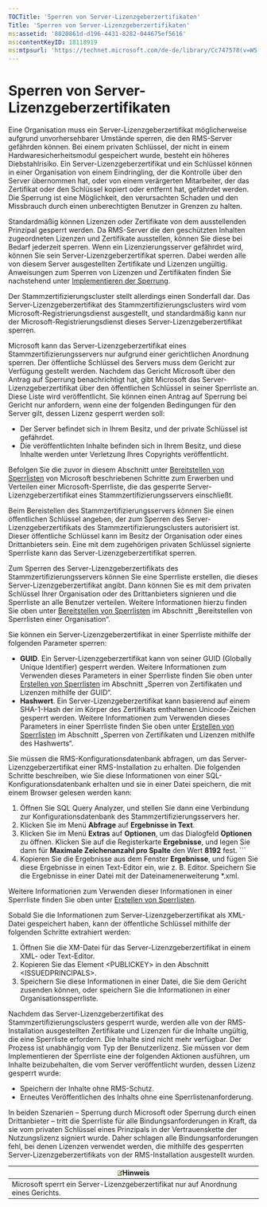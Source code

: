 ```yaml
---
TOCTitle: 'Sperren von Server-Lizenzgeberzertifikaten'
Title: 'Sperren von Server-Lizenzgeberzertifikaten'
ms:assetid: '8020861d-d196-4431-8282-044675ef5616'
ms:contentKeyID: 18118919
ms:mtpsurl: 'https://technet.microsoft.com/de-de/library/Cc747578(v=WS.10)'
---
```


Sperren von Server-Lizenzgeberzertifikaten
==========================================

Eine Organisation muss ein Server-Lizenzgeberzertifikat möglicherweise aufgrund unvorhersehbarer Umstände sperren, die den RMS-Server gefährden können. Bei einem privaten Schlüssel, der nicht in einem Hardwaresicherheitsmodul gespeichert wurde, besteht ein höheres Diebstahlrisiko. Ein Server-Lizenzgeberzertifikat und ein Schlüssel können in einer Organisation von einem Eindringling, der die Kontrolle über den Server übernommen hat, oder von einem verärgerten Mitarbeiter, der das Zertifikat oder den Schlüssel kopiert oder entfernt hat, gefährdet werden. Die Sperrung ist eine Möglichkeit, den verursachten Schaden und den Missbrauch durch einen unberechtigten Benutzer in Grenzen zu halten.

Standardmäßig können Lizenzen oder Zertifikate von dem ausstellenden Prinzipal gesperrt werden. Da RMS-Server die den geschützten Inhalten zugeordneten Lizenzen und Zertifikate ausstellen, können Sie diese bei Bedarf jederzeit sperren. Wenn ein Lizenzierungsserver gefährdet wird, können Sie sein Server-Lizenzgeberzertifikat sperren. Dabei werden alle von diesem Server ausgestellten Zertifikate und Lizenzen ungültig. Anweisungen zum Sperren von Lizenzen und Zertifikaten finden Sie nachstehend unter [Implementieren der Sperrung](https://technet.microsoft.com/4735f060-7197-4ae2-830a-f91bcc4de30a).

Der Stammzertifizierungscluster stellt allerdings einen Sonderfall dar. Das Server-Lizenzgeberzertifikat des Stammzertifizierungsclusters wird vom Microsoft-Registrierungsdienst ausgestellt, und standardmäßig kann nur der Microsoft-Registrierungsdienst dieses Server-Lizenzgeberzertifikat sperren.

Microsoft kann das Server-Lizenzgeberzertifikat eines Stammzertifizierungsservers nur aufgrund einer gerichtlichen Anordnung sperren. Der öffentliche Schlüssel des Servers muss dem Gericht zur Verfügung gestellt werden. Nachdem das Gericht Microsoft über den Antrag auf Sperrung benachrichtigt hat, gibt Microsoft das Server-Lizenzgeberzertifikat über den öffentlichen Schlüssel in seiner Sperrliste an. Diese Liste wird veröffentlicht. Sie können einen Antrag auf Sperrung bei Gericht nur anfordern, wenn eine der folgenden Bedingungen für den Server gilt, dessen Lizenz gesperrt werden soll:

-   Der Server befindet sich in Ihrem Besitz, und der private Schlüssel ist gefährdet.
-   Die veröffentlichten Inhalte befinden sich in Ihrem Besitz, und diese Inhalte werden unter Verletzung Ihres Copyrights veröffentlicht.

Befolgen Sie die zuvor in diesem Abschnitt unter [Bereitstellen von Sperrlisten](https://technet.microsoft.com/e331338b-66d4-45e4-8d3f-acccf2302ac4) von Microsoft beschriebenen Schritte zum Erwerben und Verteilen einer Microsoft-Sperrliste, die das gesperrte Server-Lizenzgeberzertifikat eines Stammzertifizierungsservers einschließt.

Beim Bereistellen des Stammzertifizierungsservers können Sie einen öffentlichen Schlüssel angeben, der zum Sperren des Server-Lizenzgeberzertifikats des Stammzertifizierungsclusters autorisiert ist. Dieser öffentliche Schlüssel kann im Besitz der Organisation oder eines Drittanbieters sein. Eine mit dem zugehörigen privaten Schlüssel signierte Sperrliste kann das Server-Lizenzgeberzertifikat sperren.

Zum Sperren des Server-Lizenzgeberzertifikats des Stammzertifizierungsservers können Sie eine Sperrliste erstellen, die dieses Server-Lizenzgeberzertifikat angibt. Dann können Sie es mit dem privaten Schlüssel Ihrer Organisation oder des Drittanbieters signieren und die Sperrliste an alle Benutzer verteilen. Weitere Informationen hierzu finden Sie oben unter [Bereitstellen von Sperrlisten](https://technet.microsoft.com/e331338b-66d4-45e4-8d3f-acccf2302ac4) im Abschnitt „Bereitstellen von Sperrlisten einer Organisation“.

Sie können ein Server-Lizenzgeberzertifikat in einer Sperrliste mithilfe der folgenden Parameter sperren:

-   **GUID**. Ein Server-Lizenzgeberzertifikat kann von seiner GUID (Globally Unique Identifier) gesperrt werden. Weitere Informationen zum Verwenden dieses Parameters in einer Sperrliste finden Sie oben unter [Erstellen von Sperrlisten](https://technet.microsoft.com/1ef75199-3344-4225-84de-a863a777696a) im Abschnitt „Sperren von Zertifikaten und Lizenzen mithilfe der GUID“.
-   **Hashwert**. Ein Server-Lizenzgeberzertifikat kann basierend auf einem SHA-1-Hash der im Körper des Zertifikats enthaltenen Unicode-Zeichen gesperrt werden. Weitere Informationen zum Verwenden dieses Parameters in einer Sperrliste finden Sie oben unter [Erstellen von Sperrlisten](https://technet.microsoft.com/1ef75199-3344-4225-84de-a863a777696a) im Abschnitt „Sperren von Zertifikaten und Lizenzen mithilfe des Hashwerts“.

Sie müssen die RMS-Konfigurationsdatenbank abfragen, um das Server-Lizenzgeberzertifikat einer RMS-Installation zu erhalten. Die folgenden Schritte beschreiben, wie Sie diese Informationen von einer SQL-Konfigurationsdatenbank erhalten und sie in einer Datei speichern, die mit einem Browser gelesen werden kann:

1.  Öffnen Sie SQL Query Analyzer, und stellen Sie dann eine Verbindung zur Konfigurationsdatenbank des Stammzertifizierungsservers her.
2.  Klicken Sie im Menü **Abfrage** auf **Ergebnisse in Text**.
3.  Klicken Sie im Menü **Extras** auf **Optionen**, um das Dialogfeld **Optionen** zu öffnen. Klicken Sie auf die Registerkarte **Ergebnisse**, und legen Sie dann für **Maximale Zeichenanzahl pro Spalte** den Wert **8192** fest.
        ```
1.  Kopieren Sie die Ergebnisse aus dem Fenster **Ergebnisse**, und fügen Sie diese Ergebnisse in einen Text-Editor ein, wie z. B. Editor. Speichern Sie die Ergebnisse in einer Datei mit der Dateinamenerweiterung \*.xml.

Weitere Informationen zum Verwenden dieser Informationen in einer Sperrliste finden Sie oben unter [Erstellen von Sperrlisten](https://technet.microsoft.com/1ef75199-3344-4225-84de-a863a777696a).

Sobald Sie die Informationen zum Server-Lizenzgeberzertifikat als XML-Datei gespeichert haben, kann der öffentliche Schlüssel mithilfe der folgenden Schritte extrahiert werden:

1.  Öffnen Sie die XM-Datei für das Server-Lizenzgeberzertifikat in einem XML- oder Text-Editor.
2.  Kopieren Sie das Element &lt;PUBLICKEY&gt; in den Abschnitt &lt;ISSUEDPRINCIPALS&gt;.
3.  Speichern Sie diese Informationen in einer Datei, die Sie dem Gericht zusenden können, oder speichern Sie die Informationen in einer Organisationssperrliste.

Nachdem das Server-Lizenzgeberzertifikat des Stammzertifizierungsclusters gesperrt wurde, werden alle von der RMS-Installation ausgestellten Zertifikate und Lizenzen für die Inhalte ungültig, die eine Sperrliste erfordern. Die Inhalte sind nicht mehr verfügbar. Der Prozess ist unabhängig vom Typ der Benutzerlizenz. Sie müssen vor dem Implementieren der Sperrliste eine der folgenden Aktionen ausführen, um Inhalte beizubehalten, die vom Server veröffentlicht wurden, dessen Lizenz gesperrt wurde:

-   Speichern der Inhalte ohne RMS-Schutz.
-   Erneutes Veröffentlichen des Inhalts ohne eine Sperrlistenanforderung.

In beiden Szenarien – Sperrung durch Microsoft oder Sperrung durch einen Drittanbieter – tritt die Sperrliste für alle Bindungsanforderungen in Kraft, da sie vom privaten Schlüssel eines Prinzipals in der Vertrauenskette der Nutzungslizenz signiert wurde. Daher schlagen alle Bindungsanforderungen fehl, bei denen Lizenzen verwendet werden, die mithilfe des gesperrten Server-Lizenzgeberzertifikats von der RMS-Installation ausgestellt wurden.

| ![](images/Cc747578.note(WS.10).gif)Hinweis            |
|-------------------------------------------------------------------------------------|
| Microsoft sperrt ein Server-Lizenzgeberzertifikat nur auf Anordnung eines Gerichts. |